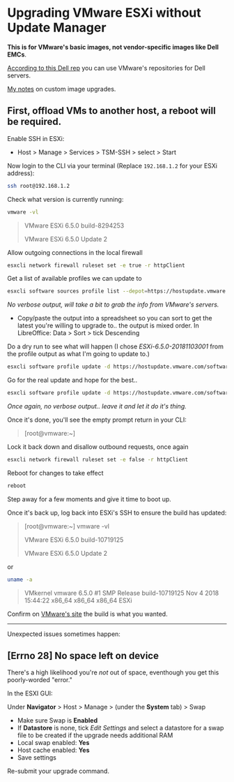 # Upgrading VMware ESXi without Update Manager

**This is for VMware's basic images, not vendor-specific images like Dell EMCs**.

 [According to this Dell rep](https://www.dell.com/community/PowerEdge-OS-Forum/R620-R610-patching-dell-esxi-5-5-to-dell-esxi-6-0u3/td-p/5148907) you can use VMware's repositories for Dell servers.

 [My notes](vmware-esxi-custom-image-upgrade.md) on custom image upgrades.

## First, offload VMs to another host, a reboot will be required.

Enable SSH in ESXi:
- Host > Manage > Services > TSM-SSH > select > Start

Now login to the CLI via your terminal (Replace `192.168.1.2` for your ESXi address):
```bash
ssh root@192.168.1.2
```

Check what version is currently running:
```bash
vmware -vl
```

> VMware ESXi 6.5.0 build-8294253
>
> VMware ESXi 6.5.0 Update 2

Allow outgoing connections in the local firewall
```bash
esxcli network firewall ruleset set -e true -r httpClient
```

Get a list of available profiles we can update to
```bash
esxcli software sources profile list --depot=https://hostupdate.vmware.com/software/VUM/PRODUCTION/main/vmw-depot-index.xml
```

*No verbose output, will take a bit to grab the info from VMware's servers.*

- Copy/paste the output into a spreadsheet so you can sort to get the latest you're willing to upgrade to.. the output is mixed order.  In LibreOffice: Data > Sort > tick Descending

Do a dry run to see what will happen (I chose *ESXi-6.5.0-20181103001* from the profile output as what I'm going to update to.)
```bash
esxcli software profile update -d https://hostupdate.vmware.com/software/VUM/PRODUCTION/main/vmw-depot-index.xml -p ESXi-6.5.0-20181103001-standard --dry-run
```

Go for the real update and hope for the best..
```bash
esxcli software profile update -d https://hostupdate.vmware.com/software/VUM/PRODUCTION/main/vmw-depot-index.xml -p ESXi-6.5.0-20181103001-standard
```

*Once again, no verbose output.. leave it and let it do it's thing.*

Once it's done, you'll see the empty prompt return in your CLI:
> [root@vmware:~]

Lock it back down and disallow outbound requests, once again
```bash
esxcli network firewall ruleset set -e false -r httpClient
```

Reboot for changes to take effect
```bash
reboot
```

Step away for a few moments and give it time to boot up.

Once it's back up, log back into ESXi's SSH to ensure the build has updated:
> [root@vmware:~] vmware -vl
>
> VMware ESXi 6.5.0 build-10719125
>
> VMware ESXi 6.5.0 Update 2

or

```bash
uname -a
```

> VMkernel vmware 6.5.0 #1 SMP Release build-10719125 Nov  4 2018 15:44:22 x86_64 x86_64 x86_64 ESXi

Confirm on [VMware's site](https://docs.vmware.com/en/VMware-vSphere/6.5/rn/esxi650-201811001.html) the build is what you wanted.

***
Unexpected issues sometimes happen:

##  [Errno 28] No space left on device

There's a high likelihood you're *not* out of space, eventhough you get this poorly-worded "error."

In the ESXI GUI:

Under **Navigator** > Host > Manage > (under the **System** tab) > Swap

- Make sure Swap is **Enabled**
- If **Datastore** is none, tick *Edit Settings* and select a datastore for a swap file to be created if the upgrade needs additional RAM
- Local swap enabled: **Yes**
- Host cache enabled: **Yes**
- Save settings

Re-submit your upgrade command.
